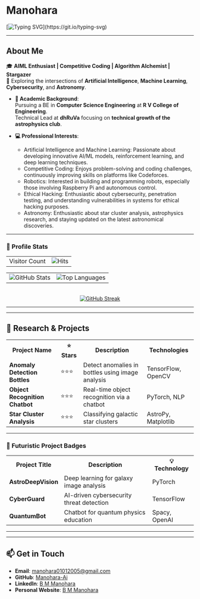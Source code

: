 # **Manohara**  
[![Typing SVG](https://readme-typing-svg.demolab.com?font=Fira+Code&weight=600&size=22&pause=1000&color=36BCF7&width=800&lines=Welcome+to+My+GitHub!;AI:+Where+Curiosity+Meets+Creation!!;Coding+to+Compete,+Creating+to+Innovate!!!)](https://git.io/typing-svg)

---
## **About Me**  
🎓 **AIML Enthusiast | Competitive Coding | Algorithm Alchemist | Stargazer**  
📍 Exploring the intersections of **Artificial Intelligence**, **Machine Learning**, **Cybersecurity**, and **Astronomy**.  
- **📖 Academic Background**:  
  Pursuing a BE in **Computer Science Engineering** at **R V College of Engineering**.  
  Technical Lead at **dhRuVa** focusing on **technical growth of the astrophysics club**.  

- **💻 Professional Interests**:  
  - Artificial Intelligence and Machine Learning: Passionate about developing innovative AI/ML models, reinforcement learning, and deep learning techniques.
  - Competitive Coding: Enjoys problem-solving and coding challenges, continuously improving skills on platforms like Codeforces.  
  - Robotics: Interested in building and programming robots, especially those involving Raspberry Pi and autonomous control.
  - Ethical Hacking: Enthusiastic about cybersecurity, penetration testing, and understanding vulnerabilities in systems for ethical hacking purposes.
  - Astronomy: Enthusiastic about star cluster analysis, astrophysics research, and staying updated on the latest astronomical discoveries.  

---
### **🔢 Profile Stats**  
<table width="100%">
  <tr>
    <td>Visitor Count</td>
    <td align="right"><img src="https://hits.sh/github.com/Manohara-Ai/hits.svg?style=flat-square&label=Profile%20Views&color=36BCF7" alt="Hits" /></td>
  </tr>
</table>

<table width="100%">
  <tr>
    <td><img src="https://github-readme-stats.vercel.app/api?username=Manohara-Ai&show_icons=true&hide_border=true&theme=radical" alt="GitHub Stats" /></td>
    <td align="right"><img src="https://github-readme-stats.vercel.app/api/top-langs/?username=Manohara-Ai&layout=compact&theme=radical" alt="Top Languages" /></td>
  </tr>
</table>

<br>

<div align="center">
    <a href="https://git.io/streak-stats">
        <img src="https://streak-stats.demolab.com?user=Manohara-Ai&theme=radical" alt="GitHub Streak" />
    </a>
</div>

---
---

## **🔬 Research & Projects**  

<table>
  <tr>
    <th><strong>Project Name</strong></th>
    <th><strong>⭐ Stars</strong></th>
    <th><strong>Description</strong></th>
    <th><strong>Technologies</strong></th>
  </tr>
  <tr>
    <td><strong>Anomaly Detection Bottles</strong></td>
    <td>⭐⭐⭐</td>
    <td>Detect anomalies in bottles using image analysis</td>
    <td>TensorFlow, OpenCV</td>
  </tr>
  <tr>
    <td><strong>Object Recognition Chatbot</strong></td>
    <td>⭐⭐⭐</td>
    <td>Real-time object recognition via a chatbot</td>
    <td>PyTorch, NLP</td>
  </tr>
  <tr>
    <td><strong>Star Cluster Analysis</strong></td>
    <td>⭐⭐⭐</td>
    <td>Classifying galactic star clusters</td>
    <td>AstroPy, Matplotlib</td>
  </tr>
</table>

<hr>

### **🚀 Futuristic Project Badges**  

<table>
  <tr>
    <th><strong>Project Title</strong></th>
    <th><strong>Description</strong></th>
    <th><strong>💡 Technology</strong></th>
  </tr>
  <tr>
    <td><strong>AstroDeepVision</strong></td>
    <td>Deep learning for galaxy image analysis</td>
    <td>PyTorch</td>
  </tr>
  <tr>
    <td><strong>CyberGuard</strong></td>
    <td>AI-driven cybersecurity threat detection</td>
    <td>TensorFlow</td>
  </tr>
  <tr>
    <td><strong>QuantumBot</strong></td>
    <td>Chatbot for quantum physics education</td>
    <td>Spacy, OpenAI</td>
  </tr>
</table>

<hr>

---
## **📫 Get in Touch**  
- **Email**: [manohara01012005@gmail.com](mailto:manohara01012005@gmail.com)  
- **GitHub**: [Manohara-Ai](https://github.com/Manohara-Ai)  
- **LinkedIn**: [B M Manohara](https://www.linkedin.com/in/b-m-manohara-54044a295)
- **Personal Website**: [B M Manohara](https://manohara-omega.vercel.app/index.html)
